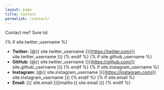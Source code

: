 ```yaml
---
layout: page
title: Contact
permalink: /contact/
---
```


Contact me? Sure lol.

{% if site.twitter_username %}
- **Twitter:** [@{{ site.twitter_username }}](https://twitter.com/{{ site.twitter_username }})
{% endif %}
{% if site.github_username %}
- **GitHub:** [@{{ site.twitter_username }}](https://github.com/{{ site.github_username }})
{% endif %}
{% if site.instagram_username %}
- **Instagram:** [@{{ site.instagram_username }}](https://instagram.com/{{ site.instagram_username }})
{% endif %}
{% if site.email %}
- **Email:** [{{ site.email }}](mailto:{{ site.email }})
{% endif %}
